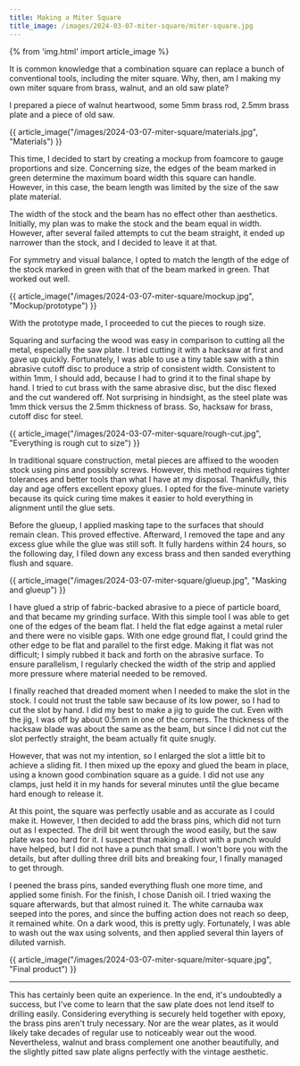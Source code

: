 ```yaml
---
title: Making a Miter Square
title_image: /images/2024-03-07-miter-square/miter-square.jpg
---
```


{% from 'img.html' import article_image %}

It is common knowledge that a combination square can replace a bunch of conventional tools, including the miter square. Why, then, am I making my own miter square from brass, walnut, and an old saw plate?

<!--more-->

I prepared a piece of walnut heartwood, some 5mm brass rod, 2.5mm brass plate and a piece of old saw.

{{ article_image("/images/2024-03-07-miter-square/materials.jpg", "Materials") }}

This time, I decided to start by creating a mockup from foamcore to gauge proportions and size. Concerning size, the edges of the beam marked in green determine the maximum board width this square can handle. However, in this case, the beam length was limited by the size of the saw plate material.

The width of the stock and the beam has no effect other than aesthetics. Initially, my plan was to make the stock and the beam equal in width. However, after several failed attempts to cut the beam straight, it ended up narrower than the stock, and I decided to leave it at that.

For symmetry and visual balance, I opted to match the length of the edge of the stock marked in green with that of the beam marked in green. That worked out well.

{{ article_image("/images/2024-03-07-miter-square/mockup.jpg", "Mockup/prototype") }}

With the prototype made, I proceeded to cut the pieces to rough size.

Squaring and surfacing the wood was easy in comparison to cutting all the metal, especially the saw plate. I tried cutting it with a hacksaw at first and gave up quickly. Fortunately, I was able to use a tiny table saw with a thin abrasive cutoff disc to produce a strip of consistent width. Consistent to within 1mm, I should add, because I had to grind it to the final shape by hand. I tried to cut brass with the same abrasive disc, but the disc flexed and the cut wandered off. Not surprising in hindsight, as the steel plate was 1mm thick versus the 2.5mm thickness of brass. So, hacksaw for brass, cutoff disc for steel.

{{ article_image("/images/2024-03-07-miter-square/rough-cut.jpg", "Everything is rough cut to size") }}

In traditional square construction, metal pieces are affixed to the wooden stock using pins and possibly screws. However, this method requires tighter tolerances and better tools than what I have at my disposal. Thankfully, this day and age offers excellent epoxy glues. I opted for the five-minute variety because its quick curing time makes it easier to hold everything in alignment until the glue sets.

Before the glueup, I applied masking tape to the surfaces that should remain clean. This proved effective. Afterward, I removed the tape and any excess glue while the glue was still soft. It fully hardens within 24 hours, so the following day, I filed down any excess brass and then sanded everything flush and square.

{{ article_image("/images/2024-03-07-miter-square/glueup.jpg", "Masking and glueup") }}

I have glued a strip of fabric-backed abrasive to a piece of particle board, and that became my grinding surface. With this simple tool I was able to get one of the edges of the beam flat. I held the flat edge against a metal ruler and there were no visible gaps. With one edge ground flat, I could grind the other edge to be flat and parallel to the first edge. Making it flat was not difficult; I simply rubbed it back and forth on the abrasive surface. To ensure parallelism, I regularly checked the width of the strip and applied more pressure where material needed to be removed.

I finally reached that dreaded moment when I needed to make the slot in the stock. I could not trust the table saw because of its low power, so I had to cut the slot by hand. I did my best to make a jig to guide the cut. Even with the jig, I was off by about 0.5mm in one of the corners. The thickness of the hacksaw blade was about the same as the beam, but since I did not cut the slot perfectly straight, the beam actually fit quite snugly.

However, that was not my intention, so I enlarged the slot a little bit to achieve a sliding fit. I then mixed up the epoxy and glued the beam in place, using a known good combination square as a guide. I did not use any clamps, just held it in my hands for several minutes until the glue became hard enough to release it.

At this point, the square was perfectly usable and as accurate as I could make it. However, I then decided to add the brass pins, which did not turn out as I expected. The drill bit went through the wood easily, but the saw plate was too hard for it. I suspect that making a divot with a punch would have helped, but I did not have a punch that small. I won't bore you with the details, but after dulling three drill bits and breaking four, I finally managed to get through.

I peened the brass pins, sanded everything flush one more time, and applied some finish. For the finish, I chose Danish oil. I tried waxing the square afterwards, but that almost ruined it. The white carnauba wax seeped into the pores, and since the buffing action does not reach so deep, it remained white. On a dark wood, this is pretty ugly. Fortunately, I was able to wash out the wax using solvents, and then applied several thin layers of diluted varnish.

{{ article_image("/images/2024-03-07-miter-square/miter-square.jpg", "Final product") }}

***

This has certainly been quite an experience. In the end, it's undoubtedly a success, but I've come to learn that the saw plate does not lend itself to drilling easily. Considering everything is securely held together with epoxy, the brass pins aren't truly necessary. Nor are the wear plates, as it would likely take decades of regular use to noticeably wear out the wood. Nevertheless, walnut and brass complement one another beautifully, and the slightly pitted saw plate aligns perfectly with the vintage aesthetic.
